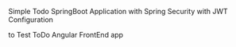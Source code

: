 Simple Todo SpringBoot Application with Spring Security with JWT Configuration

to Test ToDo Angular FrontEnd app
